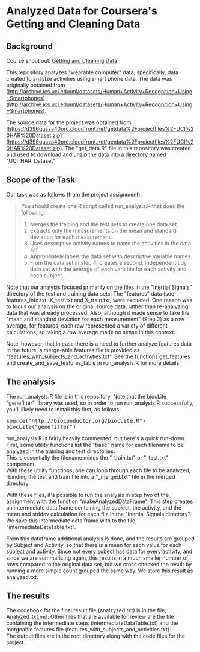 # Analyzed Data for Coursera's Getting and Cleaning Data

## Background

Course shout out:  [Getting and Cleaning Data](https://www.coursera.org/course/getdata)

This repository analyzes "wearable computer" data, specifically, data created to anaylze
activities using smart phone data.  The data was originally obtained from [http://archive.ics.uci.edu/ml/datasets/Human+Activity+Recognition+Using+Smartphones](http://archive.ics.uci.edu/ml/datasets/Human+Activity+Recognition+Using+Smartphones).

The source data for the project was obtained from [https://d396qusza40orc.cloudfront.net/getdata%2Fprojectfiles%2FUCI%20HAR%20Dataset.zip](https://d396qusza40orc.cloudfront.net/getdata%2Fprojectfiles%2FUCI%20HAR%20Dataset.zip).  The "get_data.R" file in this repository
was created and used to download and unzip the data into a directory named "UCI_HAR_Dataset"

## Scope of the Task

Our task was as follows (from the project assignment):

<blockquote>
You should create one R script called run_analysis.R that does the following. 
<ol>
<li>Merges the training and the test sets to create one data set.</li>
<li>Extracts only the measurements on the mean and standard deviation for each measurement.</li>
<li>Uses descriptive activity names to name the activities in the data set</li>
<li>Appropriately labels the data set with descriptive variable names.</li>
<li>From the data set in step 4, creates a second, independent tidy data set with the average of each variable for each activity and each subject.</li>
</blockquote>

Note that our analysis focused primarily on the files in the "Inertial Signals" directory
of the test and training data sets.  The "features" data (see features_info.txt, 
X_test.txt and X_train.txt, were excluded.  One reason was to focus our analysis on the original
source data, rather than re-analyzing data that was already processed.  Also, although 
it made sense to take the "mean and standard deviation for each measurement" (Step 2) as
a row average, for features, each row represented a variety of different calculations, 
so taking a row average made no sense in this context.  

Note, however, that in case there is a need to further analyze features data in the future, 
a merge-able features file is provided as "features_with_subjects_and_activities.txt".
See the functions get_features and create_and_save_features_table in run_analysis.R 
for more details.  

## The analysis

The run_analysis.R file is in this repository.  Note that the biocLite "genefilter" 
library was used, so in order to run run_analysis.R successfully, you'll likely need to 
install this first, as follows:

<pre>
source("http://bioconductor.org/biocLite.R")
biocLite("genefilter")
</pre>

run_analysis.R is fairly heavily commented, but here's a quick run-down.  First, some utility 
functions list the "base" name for each filename to be analyzed in the training and test directories.  
This is essentially the filename minus the "_train.txt" or "_test.txt" component.  
With these utility functions, one can loop through each file to be analyzed, rbinding 
the test and train file into a "_merged.txt" file in the merged directory.

With these files, it's possible to run the analysis in step two of the assignment 
with the function "makeAnalyzedDataFrame".  This step creates an intermediate
data frame containing the subject, the activity, and the mean and stddev calculation 
for each file in the "Inertial Signals directory".  We save this intermediate data frame 
with to the file "intermediateDataTable.txt".  

From this dataframe additional analysis is done, and the results are grouped by 
Subject and Activity, so that there is a mean for each value for each subject and 
activity.  Since not every subect has data for every activity, 
and since we are summarizing again, this results in a much smaller number of rows 
compared to the original data set, but we cross checked the result by running a more 
simple count grouped the same way.  We store this result as analyzed.txt.  

## The results
The codebook for the final result file (analzyzed.txt) is in the file, 
[Analyzed_txt.md](Analyzed_txt.md).  Other files that are available 
for review are the file containing the intermediate steps (intermediateDataTable.txt)
and the mergeable features file (features_with_subjects_and_activities.txt).  
The output files are in the root directory along with the code files for the project.